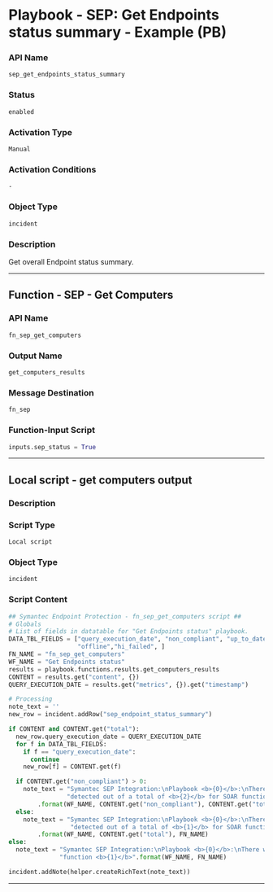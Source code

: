 <!--
    DO NOT MANUALLY EDIT THIS FILE
    THIS FILE IS AUTOMATICALLY GENERATED WITH resilient-sdk codegen
    Generated with resilient-sdk v51.0.2.2.1096
-->

# Playbook - SEP: Get Endpoints status summary - Example (PB)

### API Name
`sep_get_endpoints_status_summary`

### Status
`enabled`

### Activation Type
`Manual`

### Activation Conditions
`-`

### Object Type
`incident`

### Description
Get overall Endpoint status summary.


---
## Function - SEP - Get Computers

### API Name
`fn_sep_get_computers`

### Output Name
`get_computers_results`

### Message Destination
`fn_sep`

### Function-Input Script
```python
inputs.sep_status = True
```

---

## Local script - get computers output

### Description


### Script Type
`Local script`

### Object Type
`incident`

### Script Content
```python
## Symantec Endpoint Protection - fn_sep_get_computers script ##
# Globals
# List of fields in datatable for "Get Endpoints status" playbook.
DATA_TBL_FIELDS = ["query_execution_date", "non_compliant", "up_to_date", "out_of_date", "total", "disabled",
                   "offline","hi_failed", ]
FN_NAME = "fn_sep_get_computers"
WF_NAME = "Get Endpoints status"
results = playbook.functions.results.get_computers_results
CONTENT = results.get("content", {})
QUERY_EXECUTION_DATE = results.get("metrics", {}).get("timestamp")

# Processing
note_text = ''
new_row = incident.addRow("sep_endpoint_status_summary")

if CONTENT and CONTENT.get("total"):
  new_row.query_execution_date = QUERY_EXECUTION_DATE
  for f in DATA_TBL_FIELDS:
    if f == "query_execution_date":
      continue
    new_row[f] = CONTENT.get(f)

  if CONTENT.get("non_compliant") > 0:
    note_text = "Symantec SEP Integration:\nPlaybook <b>{0}</b>:\nThere were <b>{1}</b> non-compliant endpoints " \
                "detected out of a total of <b>{2}</b> for SOAR function <b>{3}</b>"\
        .format(WF_NAME, CONTENT.get("non_compliant"), CONTENT.get("total"), FN_NAME)
  else:
    note_text = "Symantec SEP Integration:\nPlaybook <b>{0}</b>:\nThere were <b>no</b> non-compliant endpoints " \
                 "detected out of a total of <b>{1}</b> for SOAR function <b>{2}</b>" \
        .format(WF_NAME, CONTENT.get("total"), FN_NAME)
else:
  note_text = "Symantec SEP Integration:\nPlaybook <b>{0}</b>:\nThere were <b>no</b> results returned for SOAR " \
              "function <b>{1}</b>".format(WF_NAME, FN_NAME)

incident.addNote(helper.createRichText(note_text))
```

---

